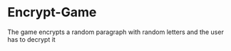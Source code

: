 # Encrypt-Game
The game encrypts a random paragraph with random letters and the user has to decrypt it
